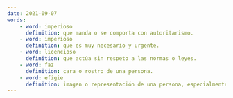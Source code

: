 ```yaml
---
date: 2021-09-07
words:
    - word: imperioso
      definition: que manda o se comporta con autoritarismo.
    - word: imperioso
      definition: que es muy necesario y urgente.
    - word: licencioso
      definition: que actúa sin respeto a las normas o leyes.
    - word: faz
      definition: cara o rostro de una persona.
    - word: efigie
      definition: imagen o representación de una persona, especialmente en escultura o relieve.
---
```


